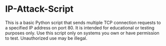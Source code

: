 # IP-Attack-Script
This is a basic Python script that sends multiple TCP connection requests to a specified IP address on port 80. It is intended for educational or testing purposes only.  Use this script only on systems you own or have permission to test. Unauthorized use may be illegal.
